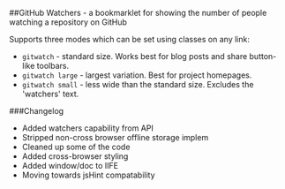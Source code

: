 ##GitHub Watchers - a bookmarklet for showing the number of people watching a repository on GitHub

Supports three modes which can be set using classes on any link:

<ul>
<li><code>gitwatch</code> - standard size. Works best for blog posts and share button-like toolbars.</li>
<li><code>gitwatch large</code> - largest variation. Best for project homepages.</li>
<li><code>gitwatch small</code> - less wide than the standard size. Excludes the 'watchers' text.</li>
</ul>

###Changelog
<ul>
<li>Added watchers capability from API</li>
<li>Stripped non-cross browser offline storage implem</li>
<li>Cleaned up some of the code</li>
<li>Added cross-browser styling</li>
<li>Added window/doc to IIFE</li>
<li>Moving towards jsHint compatability</li>
</ul>
</ul>
 

